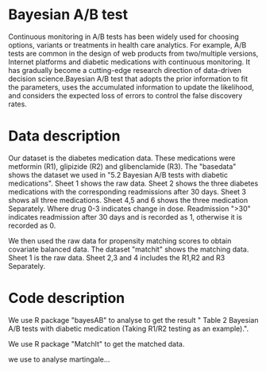 # Bayesian A/B test
Continuous monitoring in A/B tests has been widely used for choosing options, variants or treatments in health care analytics. For example, A/B tests are common in the design of web products from two/multiple versions, Internet platforms and diabetic medications with continuous monitoring. It has gradually become a cutting-edge research direction of data-driven decision science.Bayesian A/B test that adopts the prior information to fit the parameters, uses the accumulated information to update the likelihood, and considers the expected loss of errors to control the false discovery rates. 

# Data description
Our dataset is the diabetes medication data. These medications were metformin (R1), glipizide (R2) and glibenclamide (R3). The "basedata" shows the dataset we used in "5.2 Bayesian A/B tests with diabetic medications". Sheet 1 shows the raw data. Sheet 2 shows the three diabetes medications with the corresponding readmissions after 30 days. Sheet 3 shows all three medications. Sheet 4,5 and 6 shows the three medication Separately. Where drug 0-3 indicates change in dose. Readmission ">30" indicates readmission after 30 days and is recorded as 1, otherwise it is recorded as 0.

We then used the raw data for propensity matching scores to obtain covariate balanced data. The dataset "matchit" shows the matching data. Sheet 1 is the raw data. Sheet 2,3 and 4 includes the R1,R2 and R3 Separately.

# Code description
We use R package "bayesAB" to analyse to get the result " Table 2 Bayesian A/B tests with diabetic medication (Taking R1/R2 testing as an example).". 

We use R package "MatchIt" to get the matched data.

we use to analyse martingale...
